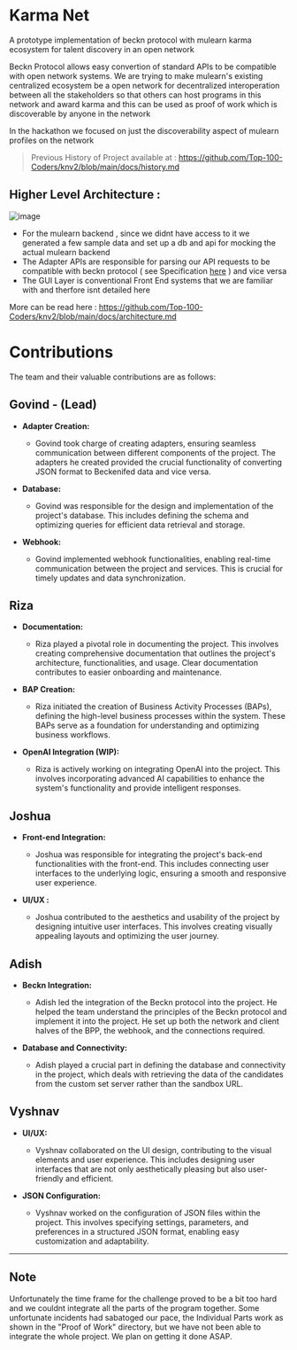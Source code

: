 # Karma Net  
A prototype implementation of beckn protocol with mulearn karma ecosystem for talent discovery in an open network

Beckn Protocol allows easy convertion of standard APIs to be compatible with open network systems.
We are trying to make mulearn's existing centralized ecosystem be a open network for decentralized interoperation between all the stakeholders
so that others can host programs in this network and award karma and this can be used as proof of work which is discoverable by anyone in the network
  
In the hackathon we focused on just the discoverability aspect of mulearn profiles on the network

> Previous History of Project available at : https://github.com/Top-100-Coders/knv2/blob/main/docs/history.md

## Higher Level Architecture :  
![image](https://i.imgur.com/xtpZAAb.png)

- For the mulearn backend , since we didnt have access to it we generated a few sample data and set up a db and api for mocking the actual mulearn backend  
- The Adapter APIs are responsible for parsing our API requests to be compatible with beckn protocol ( see Specification [here](https://github.com/beckn/DSEP-Specification/tree/draft/examples/student-connect/) ) and vice versa
- The GUI Layer is conventional Front End systems that we are familiar with and therfore isnt detailed here
  
More can be read here : https://github.com/Top-100-Coders/knv2/blob/main/docs/architecture.md

# Contributions

The team and their valuable contributions are as follows:

## Govind - (Lead)

- **Adapter Creation:**
  - Govind took charge of creating adapters, ensuring seamless communication between different components of the project. The adapters he created provided the crucial functionality of converting JSON format to Beckenifed data and vice versa.

- **Database:**
  - Govind was responsible for the design and implementation of the project's database. This includes defining the schema and optimizing queries for efficient data retrieval and storage.

- **Webhook:**
  - Govind implemented webhook functionalities, enabling real-time communication between the project and services. This is crucial for timely updates and data synchronization.

## Riza

- **Documentation:**
  - Riza played a pivotal role in documenting the project. This involves creating comprehensive documentation that outlines the project's architecture, functionalities, and usage. Clear documentation contributes to easier onboarding and maintenance.

- **BAP Creation:**
  - Riza initiated the creation of Business Activity Processes (BAPs), defining the high-level business processes within the system. These BAPs serve as a foundation for understanding and optimizing business workflows.

- **OpenAI Integration (WIP):**
  - Riza is actively working on integrating OpenAI into the project. This involves incorporating advanced AI capabilities to enhance the system's functionality and provide intelligent responses.

## Joshua

- **Front-end Integration:**
  - Joshua was responsible for integrating the project's back-end functionalities with the front-end. This includes connecting user interfaces to the underlying logic, ensuring a smooth and responsive user experience.

- **UI/UX :**
  - Joshua contributed to the aesthetics and usability of the project by designing intuitive user interfaces. This involves creating visually appealing layouts and optimizing the user journey.

## Adish

- **Beckn Integration:**
  - Adish led the integration of the Beckn protocol into the project. He helped the team understand the principles of the Beckn protocol and implement it into the project. He set up both the network and client halves of the BPP, the webhook, and the connections required.

- **Database and Connectivity:**
  - Adish played a crucial part in defining the database and connectivity in the project, which deals with retrieving the data of the candidates from the custom set server rather than the sandbox URL.

## Vyshnav 

- **UI/UX:**
  - Vyshnav collaborated on the UI design, contributing to the visual elements and user experience. This includes designing user interfaces that are not only aesthetically pleasing but also user-friendly and efficient.

- **JSON Configuration:**
  - Vyshnav worked on the configuration of JSON files within the project. This involves specifying settings, parameters, and preferences in a structured JSON format, enabling easy customization and adaptability.


---
## Note

Unfortunately the time frame for the challenge proved to be a bit too hard and we couldnt integrate all the parts of the program together. Some unfortunate incidents had sabatoged our pace, the Individual Parts work as shown in the "Proof of Work" directory, but we have not been able to integrate the whole project. We plan on getting it done ASAP.
